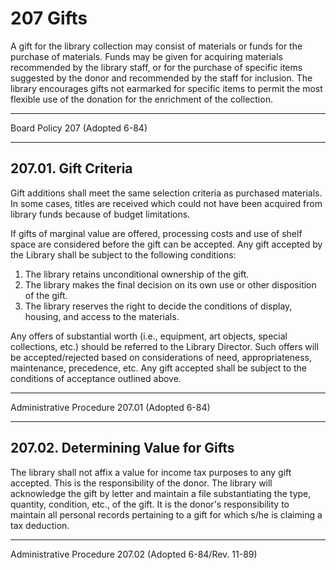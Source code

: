 # 207 Gifts

A gift for the library collection may consist of materials or funds for the purchase of materials. Funds may be given for acquiring materials recommended by the library staff, or for the purchase of specific items suggested by the donor and recommended by the staff for inclusion. The library encourages gifts not earmarked for specific items to permit the most flexible use of the donation for the enrichment of the collection.

---

Board Policy 207 (Adopted 6-84)

---

## 207.01. Gift Criteria

Gift additions shall meet the same selection criteria as purchased materials. In some cases, titles are received which could not have been acquired from library funds because of budget limitations.

If gifts of marginal value are offered, processing costs and use of shelf space are considered before the gift can be accepted. Any gift accepted by the Library shall be subject to the following conditions:

1. The library retains unconditional ownership of the gift.
2. The library makes the final decision on its own use or other disposition of the gift.
3. The library reserves the right to decide the conditions of display, housing, and access to the materials.

Any offers of substantial worth (i.e., equipment, art objects, special collections, etc.) should be referred to the Library Director. Such offers will be accepted/rejected based on considerations of need, appropriateness, maintenance, precedence, etc. Any gift accepted shall be subject to the conditions of acceptance outlined above.

---

Administrative Procedure 207.01 (Adopted 6-84)

---

## 207.02. Determining Value for Gifts

The library shall not affix a value for income tax purposes to any gift accepted. This is the responsibility of the donor. The library will acknowledge the gift by letter and maintain a file substantiating the type, quantity, condition, etc., of the gift. It is the donor's responsibility to maintain all personal records pertaining to a gift for which s/he is claiming a tax deduction.

---

Administrative Procedure 207.02 (Adopted 6-84/Rev. 11-89)
